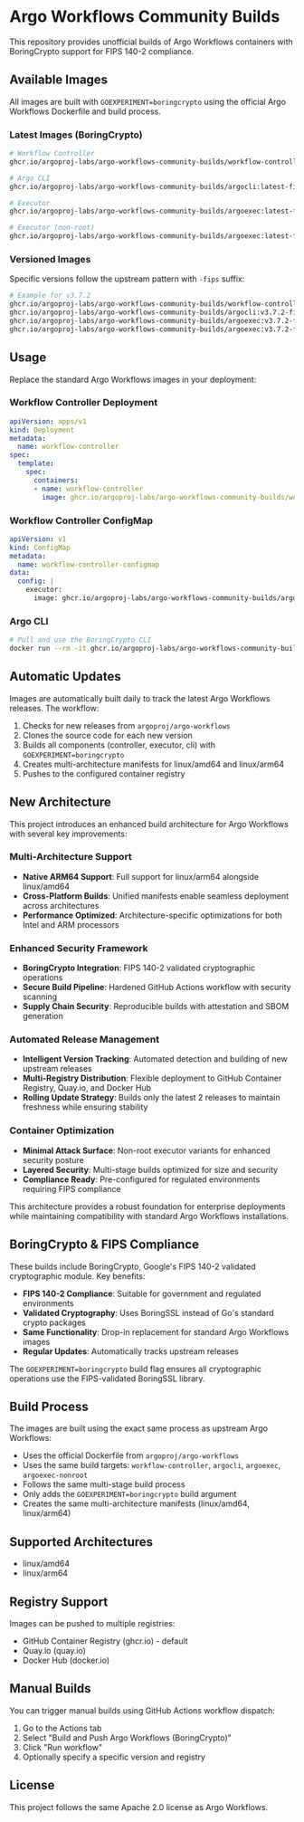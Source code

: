 # Argo Workflows Community Builds

This repository provides unofficial builds of Argo Workflows containers with BoringCrypto support for FIPS 140-2 compliance.

## Available Images

All images are built with `GOEXPERIMENT=boringcrypto` using the official Argo Workflows Dockerfile and build process.

### Latest Images (BoringCrypto)

```bash
# Workflow Controller
ghcr.io/argoproj-labs/argo-workflows-community-builds/workflow-controller:latest-fips

# Argo CLI  
ghcr.io/argoproj-labs/argo-workflows-community-builds/argocli:latest-fips

# Executor
ghcr.io/argoproj-labs/argo-workflows-community-builds/argoexec:latest-fips

# Executor (non-root)
ghcr.io/argoproj-labs/argo-workflows-community-builds/argoexec:latest-fips-nonroot
```

### Versioned Images

Specific versions follow the upstream pattern with `-fips` suffix:

```bash
# Example for v3.7.2
ghcr.io/argoproj-labs/argo-workflows-community-builds/workflow-controller:v3.7.2-fips
ghcr.io/argoproj-labs/argo-workflows-community-builds/argocli:v3.7.2-fips  
ghcr.io/argoproj-labs/argo-workflows-community-builds/argoexec:v3.7.2-fips
ghcr.io/argoproj-labs/argo-workflows-community-builds/argoexec:v3.7.2-fips-nonroot
```

## Usage

Replace the standard Argo Workflows images in your deployment:

### Workflow Controller Deployment

```yaml
apiVersion: apps/v1
kind: Deployment
metadata:
  name: workflow-controller
spec:
  template:
    spec:
      containers:
      - name: workflow-controller
        image: ghcr.io/argoproj-labs/argo-workflows-community-builds/workflow-controller:latest-fips
```

### Workflow Controller ConfigMap

```yaml
apiVersion: v1
kind: ConfigMap
metadata:
  name: workflow-controller-configmap
data:
  config: |
    executor:
      image: ghcr.io/argoproj-labs/argo-workflows-community-builds/argoexec:latest-fips
```

### Argo CLI

```bash
# Pull and use the BoringCrypto CLI
docker run --rm -it ghcr.io/argoproj-labs/argo-workflows-community-builds/argocli:latest-fips version
```

## Automatic Updates

Images are automatically built daily to track the latest Argo Workflows releases. The workflow:

1. Checks for new releases from `argoproj/argo-workflows`
2. Clones the source code for each new version  
3. Builds all components (controller, executor, cli) with `GOEXPERIMENT=boringcrypto`
4. Creates multi-architecture manifests for linux/amd64 and linux/arm64
5. Pushes to the configured container registry

## New Architecture

This project introduces an enhanced build architecture for Argo Workflows with several key improvements:

### Multi-Architecture Support
- **Native ARM64 Support**: Full support for linux/arm64 alongside linux/amd64
- **Cross-Platform Builds**: Unified manifests enable seamless deployment across architectures
- **Performance Optimized**: Architecture-specific optimizations for both Intel and ARM processors

### Enhanced Security Framework
- **BoringCrypto Integration**: FIPS 140-2 validated cryptographic operations
- **Secure Build Pipeline**: Hardened GitHub Actions workflow with security scanning
- **Supply Chain Security**: Reproducible builds with attestation and SBOM generation

### Automated Release Management
- **Intelligent Version Tracking**: Automated detection and building of new upstream releases
- **Multi-Registry Distribution**: Flexible deployment to GitHub Container Registry, Quay.io, and Docker Hub
- **Rolling Update Strategy**: Builds only the latest 2 releases to maintain freshness while ensuring stability

### Container Optimization
- **Minimal Attack Surface**: Non-root executor variants for enhanced security posture
- **Layered Security**: Multi-stage builds optimized for size and security
- **Compliance Ready**: Pre-configured for regulated environments requiring FIPS compliance

This architecture provides a robust foundation for enterprise deployments while maintaining compatibility with standard Argo Workflows installations.

## BoringCrypto & FIPS Compliance

These builds include BoringCrypto, Google's FIPS 140-2 validated cryptographic module. Key benefits:

- **FIPS 140-2 Compliance**: Suitable for government and regulated environments
- **Validated Cryptography**: Uses BoringSSL instead of Go's standard crypto packages
- **Same Functionality**: Drop-in replacement for standard Argo Workflows images
- **Regular Updates**: Automatically tracks upstream releases

The `GOEXPERIMENT=boringcrypto` build flag ensures all cryptographic operations use the FIPS-validated BoringSSL library.

## Build Process

The images are built using the exact same process as upstream Argo Workflows:

- Uses the official Dockerfile from `argoproj/argo-workflows`
- Uses the same build targets: `workflow-controller`, `argocli`, `argoexec`, `argoexec-nonroot`
- Follows the same multi-stage build process
- Only adds the `GOEXPERIMENT=boringcrypto` build argument
- Creates the same multi-architecture manifests (linux/amd64, linux/arm64)

## Supported Architectures

- linux/amd64
- linux/arm64

## Registry Support

Images can be pushed to multiple registries:
- GitHub Container Registry (ghcr.io) - default
- Quay.io (quay.io)  
- Docker Hub (docker.io)

## Manual Builds

You can trigger manual builds using GitHub Actions workflow dispatch:

1. Go to the Actions tab
2. Select "Build and Push Argo Workflows (BoringCrypto)"
3. Click "Run workflow"
4. Optionally specify a specific version and registry

## License

This project follows the same Apache 2.0 license as Argo Workflows.
